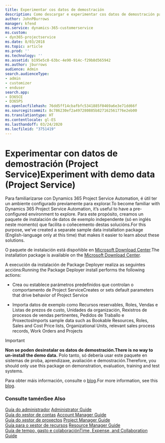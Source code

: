 ```yaml
---
title: Experimentar cos datos de demostración
description: Como descargar e experimentar cos datos de demostración para Project Service Automation.
author: JohnPBurrows
manager: kfend
ms.service: dynamics-365-customerservice
ms.custom:
- dyn365-projectservice
ms.date: 8/03/2018
ms.topic: article
ms.prod: ''
ms.technology: ''
ms.assetid: b195e5c8-63bc-4e90-914c-f29b8d565942
ms.author: jburrows
audience: Admin
search.audienceType:
- admin
- customizer
- enduser
search.app:
- D365CE
- D365PS
ms.openlocfilehash: 76dd5ff14cbafbfc5341885f0469a6e3e71dd66f
ms.sourcegitcommit: 8c786230ef2a497280885b827162561776e2eb00
ms.translationtype: HT
ms.contentlocale: gl-ES
ms.lasthandoff: 03/24/2020
ms.locfileid: "3751419"
---
```

# <a name="experiment-with-demo-data-project-service"></a><span data-ttu-id="8a0ef-103">Experimentar con datos de demostración (Project Service)</span><span class="sxs-lookup"><span data-stu-id="8a0ef-103">Experiment with demo data (Project Service)</span></span>

<span data-ttu-id="8a0ef-104">Para familiarizarse con Dynamics 365 Project Service Automation, é útil ter un ambiente configurado previamente para explorar.</span><span class="sxs-lookup"><span data-stu-id="8a0ef-104">To become familiar with Dynamics 365 Project Service Automation, it’s useful to have a pre-configured environment to explore.</span></span> <span data-ttu-id="8a0ef-105">Para este propósito, creamos un paquete de instalación de datos de exemplo independente (só en inglés neste momento) que facilita o coñecemento destas solucións.</span><span class="sxs-lookup"><span data-stu-id="8a0ef-105">For this purpose, we’ve created a separate sample data installation package (English-language only at this time) that makes it easier to learn about these solutions.</span></span> 

<span data-ttu-id="8a0ef-106">O paquete de instalación está dispoñible en [Microsoft Download Center](https://go.microsoft.com/fwlink/?linkid=859966).</span><span class="sxs-lookup"><span data-stu-id="8a0ef-106">The installation package is available on the [Microsoft Download Center](https://go.microsoft.com/fwlink/?linkid=859966).</span></span>  

<span data-ttu-id="8a0ef-107">A execución da instalación de Package Deployer realiza as seguintes accións:</span><span class="sxs-lookup"><span data-stu-id="8a0ef-107">Running the Package Deployer install performs the following actions:</span></span> 
  
-   <span data-ttu-id="8a0ef-108">Crea ou establece parámetros predefinidos que controlan o comportamento de Project Service</span><span class="sxs-lookup"><span data-stu-id="8a0ef-108">Creates or sets default parameters that drive behavior of Project Service</span></span>  
  
-   <span data-ttu-id="8a0ef-109">Importa datos de exemplo como Recursos reservables, Roles, Vendas e Listas de prezos de custo, Unidades da organización, Rexistros de procesos de vendas pertinentes, Pedidos de Traballo e Proxectos</span><span class="sxs-lookup"><span data-stu-id="8a0ef-109">Imports sample data such as Bookable Resources, Roles, Sales and Cost Price lists, Organizational Units, relevant sales process records, Work Orders and Projects</span></span>    
  
> [!IMPORTANT]
> <span data-ttu-id="8a0ef-110">**Non se poden desinstalar os datos de demostración.**</span><span class="sxs-lookup"><span data-stu-id="8a0ef-110">**There is no way to un-install the demo data.**</span></span> <span data-ttu-id="8a0ef-111">Polo tanto, só debería usar este paquete en sistemas de proba, aprendizaxe, avaliación e demostración.</span><span class="sxs-lookup"><span data-stu-id="8a0ef-111">Therefore, you should only use this package on demonstration, evaluation, training and test systems.</span></span>

<span data-ttu-id="8a0ef-112">Para obter máis información, consulte o [blog](https://blogs.msdn.microsoft.com/crm/2017/10/24/microsoft-dynamics-365-for-field-service-and-project-service-automation-sample-data).</span><span class="sxs-lookup"><span data-stu-id="8a0ef-112">For more information, see this [blog](https://blogs.msdn.microsoft.com/crm/2017/10/24/microsoft-dynamics-365-for-field-service-and-project-service-automation-sample-data).</span></span>





  
### <a name="see-also"></a><span data-ttu-id="8a0ef-113">Consulte tamén</span><span class="sxs-lookup"><span data-stu-id="8a0ef-113">See Also</span></span>  
 <span data-ttu-id="8a0ef-114">[Guía do administrador](../project-service/admin-guide.md) </span><span class="sxs-lookup"><span data-stu-id="8a0ef-114">[Administrator Guide](../project-service/admin-guide.md) </span></span>  
 <span data-ttu-id="8a0ef-115">[Guía do xestor de contas](../project-service/account-manager-guide.md) </span><span class="sxs-lookup"><span data-stu-id="8a0ef-115">[Account Manager Guide](../project-service/account-manager-guide.md) </span></span>  
 <span data-ttu-id="8a0ef-116">[Guía do xestor de proxectos](../project-service/project-manager-guide.md) </span><span class="sxs-lookup"><span data-stu-id="8a0ef-116">[Project Manager Guide](../project-service/project-manager-guide.md) </span></span>  
 <span data-ttu-id="8a0ef-117">[Guía para o xestor de recursos](../project-service/resource-manager-guide.md) </span><span class="sxs-lookup"><span data-stu-id="8a0ef-117">[Resource Manager Guide](../project-service/resource-manager-guide.md) </span></span>  
 [<span data-ttu-id="8a0ef-118">Guía de tempo, gasto e colaboración</span><span class="sxs-lookup"><span data-stu-id="8a0ef-118">Time, Expense, and Collaboration Guide</span></span>](../project-service/time-expense-collaboration-guide.md)
